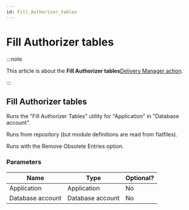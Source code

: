 ```yaml
---
id: Fill_Authorizer_tables
---
```


# Fill Authorizer tables




:::note

This article is about the **Fill Authorizer tables**[Delivery Manager action](/Continuous_delivery/Delivery_Manager_actions_by_name).

:::

## **Fill Authorizer tables**

Runs the "Fill Authorizer Tables" utility for "Application" in "Database account".

Runs from repository (but module definitions are read from flatfiles).

Runs with the Remove Obsolete Entries option.

### Parameters

|**Name**|**Type**|**Optional?**|
|--------|--------|--------|
|Application|Application|No      |
|Database account|Database account|No      |



 